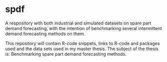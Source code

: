 # spdf
A respository with both industrial and simulated datasets on spare part demand forecasting, with the intention of benchmarking several intermittent demand forecasting methods on them.

This repository will contain R-code snippets, links to R-code and packages used and the data sets used in my master thesis.
The subject of the thesis is: Benchmarking spare part demand forecasting methods.
